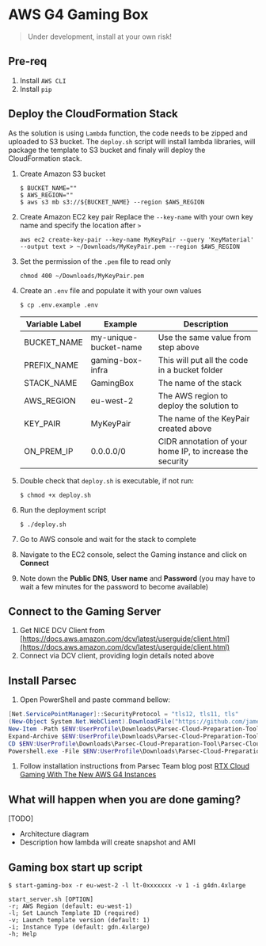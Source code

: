 # AWS G4 Gaming Box

> Under development, install at your own risk!

## Pre-req
1. Install `AWS CLI`
1. Install `pip`

## Deploy the CloudFormation Stack
As the solution is using `Lambda` function, the code needs to be zipped and uploaded to S3 bucket. The `deploy.sh` script will install lambda libraries, will package the template to S3 bucket and finaly will deploy the CloudFormation stack.

1. Create Amazon S3 bucket
   ```
   $ BUCKET_NAME=""
   $ AWS_REGION=""
   $ aws s3 mb s3://${BUCKET_NAME} --region $AWS_REGION
   ```
1. Create Amazon EC2 key pair
   Replace the `--key-name` with your own key name and specify the location after `>`
   ```
   aws ec2 create-key-pair --key-name MyKeyPair --query 'KeyMaterial' --output text > ~/Downloads/MyKeyPair.pem --region $AWS_REGION
   ```
1. Set the permission of the `.pem` file to read only
   ```
   chmod 400 ~/Downloads/MyKeyPair.pem
   ```
1. Create an `.env` file and populate it with your own values

   ```
   $ cp .env.example .env
   ```

   |Variable Label|Example|Description|
   |--------------|-------|-----------|
   |BUCKET_NAME|my-unique-bucket-name|Use the same value from step above|
   |PREFIX_NAME|gaming-box-infra|This will put all the code in a bucket folder|
   |STACK_NAME |GamingBox|The name of the stack|
   |AWS_REGION |eu-west-2|The AWS region to deploy the solution to|
   |KEY_PAIR   |MyKeyPair|The name of the KeyPair created above|
   |ON_PREM_IP |0.0.0.0/0|CIDR annotation of your home IP, to increase the security|

1. Double check that `deploy.sh` is executable, if not run:
   ```
   $ chmod +x deploy.sh
   ```
1. Run the deployment script
   ```
   $ ./deploy.sh
   ```
1. Go to AWS console and wait for the stack to complete
1. Navigate to the EC2 console, select the Gaming instance and click on **Connect**
1. Note down the **Public DNS**, **User name** and **Password** (you may have to wait a few minutes for the password to become available)

## Connect to the Gaming Server
1. Get NICE DCV Client from [https://docs.aws.amazon.com/dcv/latest/userguide/client.html](https://docs.aws.amazon.com/dcv/latest/userguide/client.html)
1. Connect via DCV client, providing login details noted above

## Install Parsec
1. Open PowerShell and paste command bellow:
```powershell
[Net.ServicePointManager]::SecurityProtocol = "tls12, tls11, tls"
(New-Object System.Net.WebClient).DownloadFile("https://github.com/jamesstringerparsec/Parsec-Cloud-Preparation-Tool/archive/master.zip","$ENV:UserProfile\Downloads\Parsec-Cloud-Preparation-Tool.zip")
New-Item -Path $ENV:UserProfile\Downloads\Parsec-Cloud-Preparation-Tool -ItemType Directory
Expand-Archive $ENV:UserProfile\Downloads\Parsec-Cloud-Preparation-Tool.Zip -DestinationPath $ENV:UserProfile\Downloads\Parsec-Cloud-Preparation-Tool
CD $ENV:UserProfile\Downloads\Parsec-Cloud-Preparation-Tool\Parsec-Cloud-Preparation-Tool-master\
Powershell.exe -File $ENV:UserProfile\Downloads\Parsec-Cloud-Preparation-Tool\Parsec-Cloud-Preparation-Tool-master\Loader.ps1

```
1. Follow installation instructions from Parsec Team blog post [RTX Cloud Gaming With The New AWS G4 Instances](https://blog.parsecgaming.com/rtx-cloud-gaming-with-the-new-aws-g4-instances-11d1c60c2d09)

## What will happen when you are done gaming?
[TODO]
- Architecture diagram
- Description how lambda will create snapshot and AMI

## Gaming box start up script

    $ start-gaming-box -r eu-west-2 -l lt-0xxxxxxx -v 1 -i g4dn.4xlarge

    start_server.sh [OPTION]
    -r; AWS Region (default: eu-west-1)
    -l; Set Launch Template ID (required)
    -v; Launch template version (default: 1)
    -i; Instance Type (default: gdn.4xlarge)
    -h; Help
